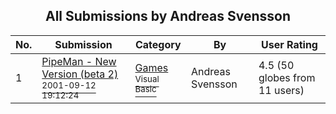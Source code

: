 ﻿<div align="center">

## All Submissions by Andreas Svensson

</div>

No.  | Submission | Category | By   | User Rating
---- | ---------- | -------- | ---- | -----------
1 | [PipeMan \- New Version \(beta 2\)<br /><sup>2001-09-12 19:12:24</sup>](https://github.com/Planet-Source-Code/andreas-svensson-pipeman-new-version-beta-2__1-27101) | [Games<br /><sup>Visual Basic</sup>](../ByCategory/games__1-38.md) | Andreas Svensson | 4.5 (50 globes from 11 users)

